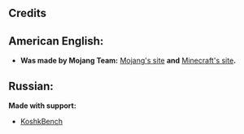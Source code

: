 ## Credits

## American English:

* **Was made by Mojang Team:** [Mojang's site](https://www.mojang.com/) **and** [Minecraft's site](https://www.minecraft.net/)**.**

## Russian:

**Made with support:**

* [KoshkBench](https://www.blogger.com/profile/14942428871430622744)